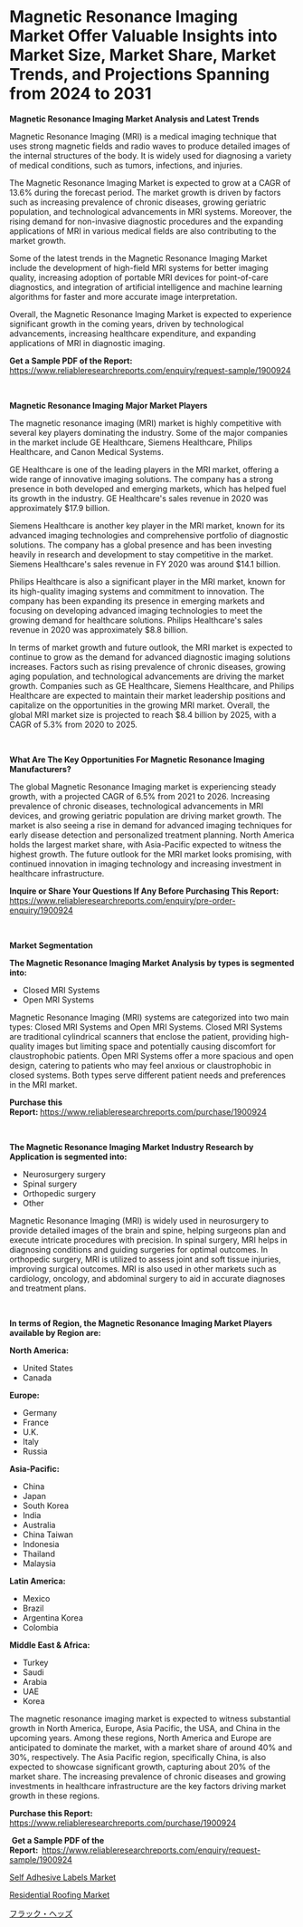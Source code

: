 <p><h1>Magnetic Resonance Imaging Market Offer Valuable Insights into Market Size, Market Share, Market Trends, and Projections Spanning from 2024 to 2031</h1></p><p><strong>Magnetic Resonance Imaging Market Analysis and Latest Trends</strong></p>
<p><p>Magnetic Resonance Imaging (MRI) is a medical imaging technique that uses strong magnetic fields and radio waves to produce detailed images of the internal structures of the body. It is widely used for diagnosing a variety of medical conditions, such as tumors, infections, and injuries.</p><p>The Magnetic Resonance Imaging Market is expected to grow at a CAGR of 13.6% during the forecast period. The market growth is driven by factors such as increasing prevalence of chronic diseases, growing geriatric population, and technological advancements in MRI systems. Moreover, the rising demand for non-invasive diagnostic procedures and the expanding applications of MRI in various medical fields are also contributing to the market growth.</p><p>Some of the latest trends in the Magnetic Resonance Imaging Market include the development of high-field MRI systems for better imaging quality, increasing adoption of portable MRI devices for point-of-care diagnostics, and integration of artificial intelligence and machine learning algorithms for faster and more accurate image interpretation.</p><p>Overall, the Magnetic Resonance Imaging Market is expected to experience significant growth in the coming years, driven by technological advancements, increasing healthcare expenditure, and expanding applications of MRI in diagnostic imaging.</p></p>
<p><strong>Get a Sample PDF of the Report:&nbsp;</strong> <a href="https://www.reliableresearchreports.com/enquiry/request-sample/1900924">https://www.reliableresearchreports.com/enquiry/request-sample/1900924</a></p>
<p>&nbsp;</p>
<p><strong>Magnetic Resonance Imaging Major Market Players</strong></p>
<p><p>The magnetic resonance imaging (MRI) market is highly competitive with several key players dominating the industry. Some of the major companies in the market include GE Healthcare, Siemens Healthcare, Philips Healthcare, and Canon Medical Systems. </p><p>GE Healthcare is one of the leading players in the MRI market, offering a wide range of innovative imaging solutions. The company has a strong presence in both developed and emerging markets, which has helped fuel its growth in the industry. GE Healthcare's sales revenue in 2020 was approximately $17.9 billion.</p><p>Siemens Healthcare is another key player in the MRI market, known for its advanced imaging technologies and comprehensive portfolio of diagnostic solutions. The company has a global presence and has been investing heavily in research and development to stay competitive in the market. Siemens Healthcare's sales revenue in FY 2020 was around $14.1 billion.</p><p>Philips Healthcare is also a significant player in the MRI market, known for its high-quality imaging systems and commitment to innovation. The company has been expanding its presence in emerging markets and focusing on developing advanced imaging technologies to meet the growing demand for healthcare solutions. Philips Healthcare's sales revenue in 2020 was approximately $8.8 billion.</p><p>In terms of market growth and future outlook, the MRI market is expected to continue to grow as the demand for advanced diagnostic imaging solutions increases. Factors such as rising prevalence of chronic diseases, growing aging population, and technological advancements are driving the market growth. Companies such as GE Healthcare, Siemens Healthcare, and Philips Healthcare are expected to maintain their market leadership positions and capitalize on the opportunities in the growing MRI market. Overall, the global MRI market size is projected to reach $8.4 billion by 2025, with a CAGR of 5.3% from 2020 to 2025.</p></p>
<p>&nbsp;</p>
<p><strong>What Are The Key Opportunities For Magnetic Resonance Imaging Manufacturers?</strong></p>
<p><p>The global Magnetic Resonance Imaging market is experiencing steady growth, with a projected CAGR of 6.5% from 2021 to 2026. Increasing prevalence of chronic diseases, technological advancements in MRI devices, and growing geriatric population are driving market growth. The market is also seeing a rise in demand for advanced imaging techniques for early disease detection and personalized treatment planning. North America holds the largest market share, with Asia-Pacific expected to witness the highest growth. The future outlook for the MRI market looks promising, with continued innovation in imaging technology and increasing investment in healthcare infrastructure.</p></p>
<p><strong>Inquire or Share Your Questions If Any Before Purchasing This Report:</strong> <a href="https://www.reliableresearchreports.com/enquiry/pre-order-enquiry/1900924">https://www.reliableresearchreports.com/enquiry/pre-order-enquiry/1900924</a></p>
<p>&nbsp;</p>
<p><strong>Market Segmentation</strong></p>
<p><strong>The Magnetic Resonance Imaging Market Analysis by types is segmented into:</strong></p>
<p><ul><li>Closed MRI Systems</li><li>Open MRI Systems</li></ul></p>
<p><p>Magnetic Resonance Imaging (MRI) systems are categorized into two main types: Closed MRI Systems and Open MRI Systems. Closed MRI Systems are traditional cylindrical scanners that enclose the patient, providing high-quality images but limiting space and potentially causing discomfort for claustrophobic patients. Open MRI Systems offer a more spacious and open design, catering to patients who may feel anxious or claustrophobic in closed systems. Both types serve different patient needs and preferences in the MRI market.</p></p>
<p><strong>Purchase this Report:&nbsp;</strong><a href="https://www.reliableresearchreports.com/purchase/1900924">https://www.reliableresearchreports.com/purchase/1900924</a></p>
<p>&nbsp;</p>
<p><strong>The Magnetic Resonance Imaging Market Industry Research by Application is segmented into:</strong></p>
<p><ul><li>Neurosurgery surgery</li><li>Spinal surgery</li><li>Orthopedic surgery</li><li>Other</li></ul></p>
<p><p>Magnetic Resonance Imaging (MRI) is widely used in neurosurgery to provide detailed images of the brain and spine, helping surgeons plan and execute intricate procedures with precision. In spinal surgery, MRI helps in diagnosing conditions and guiding surgeries for optimal outcomes. In orthopedic surgery, MRI is utilized to assess joint and soft tissue injuries, improving surgical outcomes. MRI is also used in other markets such as cardiology, oncology, and abdominal surgery to aid in accurate diagnoses and treatment plans.</p></p>
<p>&nbsp;</p>
<p><strong>In terms of Region, the Magnetic Resonance Imaging Market Players available by Region are:</strong></p>
<p>
    <p> <strong> North America: </strong>
        <ul>
            <li>United States</li>
            <li>Canada</li>
        </ul>
        </p> 
    <p> <strong> Europe: </strong>
        <ul>
            <li>Germany</li>
            <li>France</li>
            <li>U.K.</li>
            <li>Italy</li>
            <li>Russia</li>
        </ul>
        </p> 
    <p> <strong> Asia-Pacific: </strong>
        <ul>
            <li>China</li>
            <li>Japan</li>
            <li>South Korea</li>
            <li>India</li>
            <li>Australia</li>
            <li>China Taiwan</li>
            <li>Indonesia</li>
            <li>Thailand</li>
            <li>Malaysia</li>
        </ul>
        </p> 
    <p> <strong> Latin America: </strong>
        <ul>
            <li>Mexico</li>
            <li>Brazil</li>
            <li>Argentina Korea</li>
            <li>Colombia</li>
        </ul>
        </p> 
    <p> <strong> Middle East & Africa: </strong>
        <ul>
            <li>Turkey</li>
            <li>Saudi</li>
            <li>Arabia</li>
            <li>UAE</li>
            <li>Korea</li>
        </ul>
    </p>
    </p>
<p><p>The magnetic resonance imaging market is expected to witness substantial growth in North America, Europe, Asia Pacific, the USA, and China in the upcoming years. Among these regions, North America and Europe are anticipated to dominate the market, with a market share of around 40% and 30%, respectively. The Asia Pacific region, specifically China, is also expected to showcase significant growth, capturing about 20% of the market share. The increasing prevalence of chronic diseases and growing investments in healthcare infrastructure are the key factors driving market growth in these regions.</p></p>
<p><strong>Purchase this Report: </strong><a href="https://www.reliableresearchreports.com/purchase/1900924">https://www.reliableresearchreports.com/purchase/1900924</a></p>
<p>&nbsp;<strong>Get a Sample PDF of the Report:&nbsp;&nbsp;</strong><a href="https://www.reliableresearchreports.com/enquiry/request-sample/1900924">https://www.reliableresearchreports.com/enquiry/request-sample/1900924</a></p>
<p><strong></strong></p>
<p><p><a href="https://github.com/jsmusil/Market-Research-Report-List-2/blob/main/self-adhesive-labels-market.md">Self Adhesive Labels Market</a></p><p><a href="https://github.com/bmorecock/Market-Research-Report-List-2/blob/main/residential-roofing-market.md">Residential Roofing Market</a></p><p><a href="https://medium.com/@alicequigley2023/%E3%83%95%E3%83%A9%E3%83%83%E3%82%AF%E3%83%98%E3%83%83%E3%82%BA%E3%81%AE%E5%B8%82%E5%A0%B4%E8%A6%8F%E6%A8%A1%E3%81%AF-%E3%82%B0%E3%83%AD%E3%83%BC%E3%83%90%E3%83%AB%E7%94%A3%E6%A5%AD%E3%81%AB%E3%81%8A%E3%81%91%E3%82%8B%E6%9C%80%E9%81%A9%E3%81%AA%E3%83%9E%E3%83%BC%E3%82%B1%E3%83%86%E3%82%A3%E3%83%B3%E3%82%B0%E3%83%81%E3%83%A3%E3%83%8D%E3%83%AB%E3%82%92%E7%A4%BA%E3%81%97%E3%81%A6%E3%81%84%E3%81%BE%E3%81%99-601a09982230">フラック・ヘッズ</a></p></p>